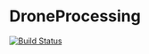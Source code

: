 # DroneProcessing

[![Build Status](https://github.com/stefanomoro/DroneProcessing.jl/actions/workflows/CI.yml/badge.svg?branch=main)](https://github.com/stefanomoro/DroneProcessing.jl/actions/workflows/CI.yml?query=branch%3Amain)
